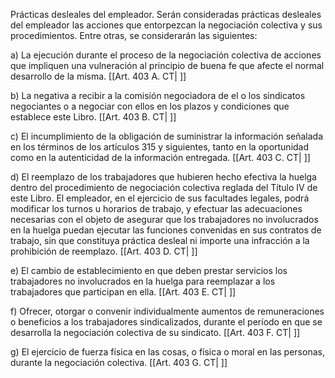 Prácticas desleales del empleador. Serán consideradas prácticas desleales del empleador las acciones que entorpezcan la negociación colectiva y sus procedimientos. Entre otras, se considerarán las siguientes:

a) La ejecución durante el proceso de la negociación colectiva de acciones que impliquen una vulneración al principio de buena fe que afecte el normal desarrollo de la misma. [[Art. 403 A. CT| ]]

b) La negativa a recibir a la comisión negociadora de el o los sindicatos negociantes o a negociar con ellos en los plazos y condiciones que establece este Libro. [[Art. 403 B. CT| ]]

c) El incumplimiento de la obligación de suministrar la información señalada en los términos de los artículos 315 y siguientes, tanto en la oportunidad como en la autenticidad de la información entregada. [[Art. 403 C. CT| ]]

d) El reemplazo de los trabajadores que hubieren hecho efectiva la huelga dentro del procedimiento de negociación colectiva reglada del Título IV de este Libro. El empleador, en el ejercicio de sus facultades legales, podrá modificar los turnos u horarios de trabajo, y efectuar las adecuaciones necesarias con el objeto de asegurar que los trabajadores no involucrados en la huelga puedan ejecutar las funciones convenidas en sus contratos de trabajo, sin que constituya práctica desleal ni importe una infracción a la prohibición de reemplazo. [[Art. 403 D. CT| ]]

e) El cambio de establecimiento en que deben prestar servicios los trabajadores no involucrados en la huelga para reemplazar a los trabajadores que participan en ella. [[Art. 403 E. CT| ]]

f) Ofrecer, otorgar o convenir individualmente aumentos de remuneraciones o beneficios a los trabajadores sindicalizados, durante el período en que se desarrolla la negociación colectiva de su sindicato. [[Art. 403 F. CT| ]]

g) El ejercicio de fuerza física en las cosas, o física o moral en las personas, durante la negociación colectiva. [[Art. 403 G. CT| ]]